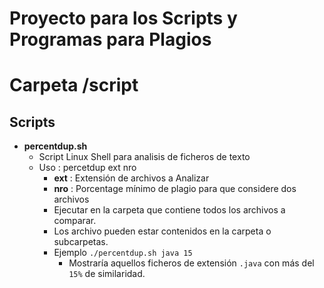 # Proyecto para los Scripts y Programas para Plagios
# Carpeta /script

## Scripts
- **percentdup.sh**
	- Script Linux Shell para analisis de ficheros de texto
	- Uso : percetdup ext nro
		- **ext** : Extensión de archivos a Analizar
		- **nro** : Porcentage mínimo de plagio para que considere dos archivos
		- Ejecutar en la carpeta que contiene todos los archivos a comparar.
		- Los archivo pueden estar contenidos en la carpeta o subcarpetas.
		- Ejemplo `./percentdup.sh java 15`
			- Mostraría aquellos ficheros de extensión `.java` con más  del `15%` de similaridad.
